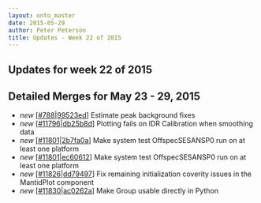 ```yaml
---
layout: onto_master
date: 2015-05-29
author: Peter Peterson
title: Updates - Week 22 of 2015
---
```

Updates for week 22 of 2015
---------------------------

Detailed Merges for May 23 - 29, 2015
-------------------------------------
* *new* \[[#788](https://github.com/mantidproject/mantid/pull/788)\|[99523ed](https://github.com/mantidproject/mantid/commit/99523ed60e2cf3d7e8a85b5284b767374d8d31ed)\] Estimate peak background fixes
* *new* \[[#11796](http://trac.mantidproject.org/mantid/ticket/11796)\|[db25b8d](https://github.com/mantidproject/mantid/commit/db25b8d825dc3fe6fd7d0c85cf221f07f61bef53)\] Plotting fails on IDR Calibration when smoothing data
* *new* \[[#11801](http://trac.mantidproject.org/mantid/ticket/11801)\|[2b7fa0a](https://github.com/mantidproject/mantid/commit/2b7fa0a658aac560aabe31f23d315265ecfca9e9)\] Make system test OffspecSESANSP0 run on at least one platform
* *new* \[[#11801](http://trac.mantidproject.org/mantid/ticket/11801)\|[ec60612](https://github.com/mantidproject/mantid/commit/ec60612cbaf5c4843b77782ce93e55bc15d2de7e)\] Make system test OffspecSESANSP0 run on at least one platform
* *new* \[[#11826](http://trac.mantidproject.org/mantid/ticket/11826)\|[dd79497](https://github.com/mantidproject/mantid/commit/dd794978863df47da68320e002822d10df901c00)\] Fix remaining initialization coverity issues in the MantidPlot component
* *new* \[[#11830](http://trac.mantidproject.org/mantid/ticket/11830)\|[ac0262a](https://github.com/mantidproject/mantid/commit/ac0262a566a4648220d7d9d988cbec12d1ef8d46)\] Make Group usable directly in Python
